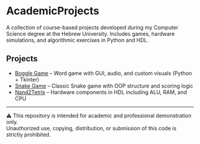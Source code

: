 # AcademicProjects
A collection of course-based projects developed during my Computer Science degree at the Hebrew University. Includes games, hardware simulations, and algorithmic exercises in Python and HDL.

## Projects

- [Boggle Game](./BoggleGame) – Word game with GUI, audio, and custom visuals (Python + Tkinter)
- [Snake Game](./SnakeGame) – Classic Snake game with OOP structure and scoring logic
- [Nand2Tetris](./Nand2Tetris) – Hardware components in HDL including ALU, RAM, and CPU

---

⚠️ This repository is intended for academic and professional demonstration only.  
Unauthorized use, copying, distribution, or submission of this code is strictly prohibited.
